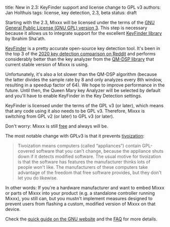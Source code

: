 title: New in 2.3: KeyFinder support and license change to GPL v3
authors: Jan Holthuis
tags: license, key detection, 2.3, beta
status: draft

Starting with the 2.3, Mixxx will be licensed under the terms of the [GNU General Public License (GNU GPL) version 3](https://www.gnu.org/licenses/rms-why-gplv3.html).
This step is necessary because it allows us to integrate support for the excellent [KeyFinder library](https://github.com/mixxxdj/libKeyFinder) by Ibrahim Sha'ath.

[KeyFinder](http://www.ibrahimshaath.co.uk/keyfinder/) is a pretty accurate open-source key detection tool.
It's been in the top 3 of the [2020 key detection comparison on Reddit](https://www.reddit.com/r/DJs/comments/hwlzyt/key_detection_comparison_2020/) and performs considerably better than the key analyzer from the [QM-DSP library](https://code.soundsoftware.ac.uk/projects/qm-dsp) that current stable version of Mixxx is using.

Unfortunately, it's also a lot slower than the QM-DSP algorithm (because the latter divides the sample rate by 8 and only analyzes every 8th window, resulting in a speedup factor of 64).
We hope to improve performance in the future.
Until then, the Queen Mary key Analyzer will be selected by default and you'll have to enable KeyFinder in the Key Detection settings.

KeyFinder is licensed under the terms of the GPL v3 (or later), which means that any code using it also needs to be GPL v3.
Therefore, Mixxx is switching from GPL v2 (or later) to GPL v3 (or later).

Don't worry:
Mixxx is still [free]({filename}/news/2020-05-22-you-dont-need-to-pay-for-mixxx.md) and always will be.

The most notable change with GPLv3 is that it prevents [tivoization](http://gplv3.fsf.org/rms-why.html):

> Tivoization means computers (called “appliances”) contain GPL-covered software that you can't change, because the appliance shuts down if it detects modified software.
> The usual motive for tivoization is that the software has features the manufacturer thinks lots of people won't like.
> The manufacturers of these computers take advantage of the freedom that free software provides, but they don't let you do likewise.

In other words: If you're a hardware manufacturer and want to embed Mixxx or parts of Mixxx into your product (e.g. a standalone controller running Mixxx), you still can, but you mustn't implement measures designed to prevent users from flashing a custom, modified version of Mixxx on that device.

Check the [quick guide on the GNU website](https://www.gnu.org/licenses/quick-guide-gplv3) and the [FAQ](https://www.gnu.org/licenses/gpl-faq) for more details.
